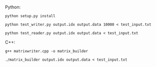 ﻿Python:

    python setup.py install
    
    python test_writer.py output.idx output.data 10000 < test_input.txt
    
    python test_reader.py output.idx output.data < test_input.txt

C++:

    g++ matrixwriter.cpp -o matrix_builder
    
    ./matrix_builder output.idx output.data < test_input.txt

